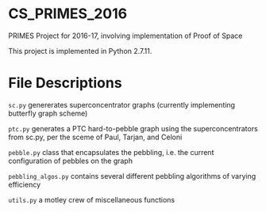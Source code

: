 # CS_PRIMES_2016
PRIMES Project for 2016-17, involving implementation of Proof of Space

This project is implemented in Python 2.7.11.

# File Descriptions

`sc.py` genererates superconcentrator graphs (currently implementing butterfly graph scheme)

`ptc.py` generates a PTC hard-to-pebble graph using the superconcentrators from sc.py, per the sceme of Paul, Tarjan, and Celoni

`pebble.py` class that encapsulates the pebbling, i.e. the current configuration of pebbles on the graph

`pebbling_algos.py` contains several different pebbling algorithms of varying efficiency

`utils.py` a motley crew of miscellaneous functions
